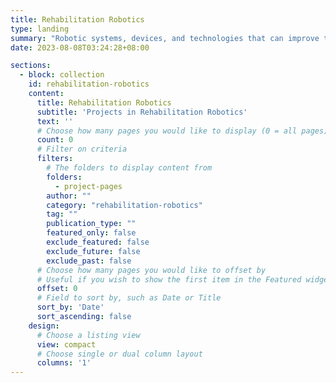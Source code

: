 ```yaml
---
title: Rehabilitation Robotics
type: landing
summary: "Robotic systems, devices, and technologies that can improve the motor functions of individuals with neurological disorders"
date: 2023-08-08T03:24:28+08:00

sections:
  - block: collection
    id: rehabilitation-robotics
    content:
      title: Rehabilitation Robotics
      subtitle: 'Projects in Rehabilitation Robotics'
      text: ''
      # Choose how many pages you would like to display (0 = all pages)
      count: 0
      # Filter on criteria
      filters:
        # The folders to display content from
        folders:
          - project-pages
        author: ""
        category: "rehabilitation-robotics"
        tag: ""
        publication_type: ""
        featured_only: false
        exclude_featured: false
        exclude_future: false
        exclude_past: false
      # Choose how many pages you would like to offset by
      # Useful if you wish to show the first item in the Featured widget
      offset: 0
      # Field to sort by, such as Date or Title
      sort_by: 'Date'
      sort_ascending: false
    design:
      # Choose a listing view
      view: compact
      # Choose single or dual column layout
      columns: '1'
---
```

